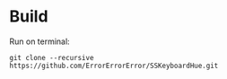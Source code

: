 # Build

Run on terminal:
```
git clone --recursive https://github.com/ErrorErrorError/SSKeyboardHue.git
```